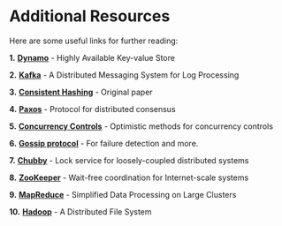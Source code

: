 # Additional Resources

Here are some useful links for further reading:

**1.** [**Dynamo**](https://www.allthingsdistributed.com/files/amazon-dynamo-sosp2007.pdf) - Highly Available Key-value Store

**2.** [**Kafka**](http://notes.stephenholiday.com/Kafka.pdf) - A Distributed Messaging System for Log Processing

**3.** [**Consistent Hashing**](https://www.akamai.com/es/es/multimedia/documents/technical-publication/consistent-hashing-and-random-trees-distributed-caching-protocols-for-relieving-hot-spots-on-the-world-wide-web-technical-publication.pdf) - Original paper

**4.** [**Paxos**](https://www.microsoft.com/en-us/research/uploads/prod/2016/12/paxos-simple-Copy.pdf) - Protocol for distributed consensus

**5.** [**Concurrency Controls**](http://sites.fas.harvard.edu/~cs265/papers/kung-1981.pdf) - Optimistic methods for concurrency controls

**6.** [**Gossip protocol**](http://highscalability.com/blog/2011/11/14/using-gossip-protocols-for-failure-detection-monitoring-mess.html) - For failure detection and more.

**7.** [**Chubby**](http://static.googleusercontent.com/media/research.google.com/en/us/archive/chubby-osdi06.pdf) - Lock service for loosely-coupled distributed systems

**8.** [**ZooKeeper**](https://www.usenix.org/legacy/event/usenix10/tech/full_papers/Hunt.pdf) - Wait-free coordination for Internet-scale systems

**9.** [**MapReduce**](https://static.googleusercontent.com/media/research.google.com/en//archive/mapreduce-osdi04.pdf) - Simplified Data Processing on Large Clusters

**10.** [**Hadoop**](http://storageconference.us/2010/Papers/MSST/Shvachko.pdf) - A Distributed File System

